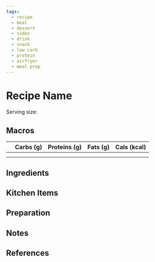 ```yaml
---
tags:
  - recipe
  - meal
  - dessert
  - sides
  - drink
  - snack
  - low carb
  - protein
  - airfryer
  - meal prep
---
```

# Recipe Name

Serving size:

## Macros

|  | Carbs (g) | Proteins (g) | Fats (g) | Cals (kcal) |
| --- | --- | --- | --- | --- |
|  |  |  |  |  |
|  |  |  |  |  |

## Ingredients

## Kitchen Items

## Preparation

## Notes

## References
